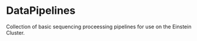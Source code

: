 # DataPipelines

Collection of basic sequencing proceessing pipelines for use on the Einstein Cluster. 
